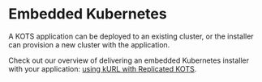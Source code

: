 # Embedded Kubernetes

A KOTS application can be deployed to an existing cluster, or the installer can provision a new cluster with the application.

Check out our overview of delivering an embedded Kubernetes installer with your application: [using kURL with Replicated KOTS](https://blog.replicated.com/kurl-with-replicated-kots/).
